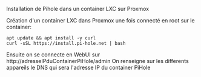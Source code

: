Installation de Pihole dans un container LXC sur Proxmox

Création d'un container LXC dans Proxmox
une fois connecté en root sur le container:

```
apt update && apt install -y curl
curl -sSL https://install.pi-hole.net | bash
```

Ensuite on se connecte en WebUI sur http://adresseIPduContainerPiHole/admin
On renseigne sur les differents appareils le DNS qui sera l'adresse IP du container PiHole

